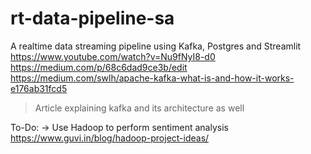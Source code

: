 # rt-data-pipeline-sa
A realtime data streaming pipeline using Kafka, Postgres and Streamlit
https://www.youtube.com/watch?v=Nu9fNyI8-d0
https://medium.com/p/68c6dad9ce3b/edit
https://medium.com/swlh/apache-kafka-what-is-and-how-it-works-e176ab31fcd5
>Article explaining kafka and its architecture as well


  To-Do:
  -> Use Hadoop to perform sentiment analysis  https://www.guvi.in/blog/hadoop-project-ideas/
